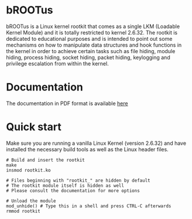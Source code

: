 # bROOTus
bROOTus is a Linux kernel rootkit that comes as a single LKM (Loadable Kernel Module) and it is totally restricted to kernel 2.6.32. The rootkit is dedicated to educational purposes and is intended to point out some mechanisms on how to manipulate data structures and hook functions in the kernel in order to achieve certain tasks such as file hiding, module hiding, process hiding, socket hiding, packet hiding, keylogging and privilege escalation from within the kernel.

# Documentation
The documentation in PDF format is available [here](https://github.com/dsmatter/brootus/raw/master/docs/bROOTus_writeup.pdf)

# Quick start
Make sure you are running a vanilla Linux Kernel (version 2.6.32) and have installed the necessary build tools as well as the Linux header files.

    # Build and insert the rootkit
    make
    insmod rootkit.ko

    # Files beginning with "rootkit_" are hidden by default
    # The rootkit module itself is hidden as well
    # Please consult the documentation for more options

    # Unload the module
    mod_unhide() # Type this in a shell and press CTRL-C afterwards
    rmmod rootkit
